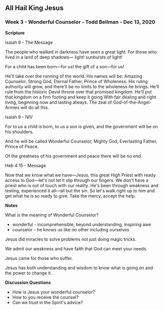 ## All Hail King Jesus

### Week 3 - Wonderful Counselor - Todd Beilman  - Dec 13, 2020

**Scripture**

Isaiah 9 - The Message

The people who walked in darkness
    have seen a great light.
For those who lived in a land of deep shadows—
    light! sunbursts of light!

For a child has been born—for us!
    the gift of a son—for us!

He'll take over
    the running of the world.
His names will be: Amazing Counselor,
    Strong God,
Eternal Father,
    Prince of Wholeness.
His ruling authority will grow,
    and there'll be no limits to the wholeness he brings.
He'll rule from the historic David throne
    over that promised kingdom.
He'll put that kingdom on a firm footing
    and keep it going
With fair dealing and right living,
    beginning now and lasting always.
The zeal of God-of-the-Angel-Armies
    will do all this.
    
    
Isaiah 9 - NIV

For to us a child is born,
    to us a son is given,
    and the government will be on his shoulders.

And he will be called
    Wonderful Counselor, Mighty God,
    Everlasting Father, Prince of Peace.
 
Of the greatness of his government and peace
    there will be no end.
    

Heb 4:15 - Message

Now that we know what we have—Jesus, this great High Priest with ready access to God—let's not let it slip through our fingers. We don't have a priest who is out of touch with our reality. He's been through weakness and testing, experienced it all—all but the sin. So let's walk right up to him and get what he is so ready to give. Take the mercy, accept the help.


**Notes**

What is the meaning of Wonderful Counselor?

* wonderful - incomprehensible, beyond understanding, inspiring awe
* counselor - he knows us like no other including ourselves


Jesus did miracles to solve problems not just doing magic tricks.

We admit our weakness and have faith that God can meet your needs.

Jesus came for those who suffer.

Jesus has both understanding and wisdom to know what is going on and the power to change it.



**Discussion Questions**

* How is Jesus your wonderful counselor?
* How to you receive the counsel?
* Can we trust in the Spirit's advice?

